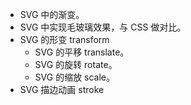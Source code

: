 * SVG 中的渐变。
* SVG 中实现毛玻璃效果，与 CSS 做对比。
* SVG 的形变 transform
	- SVG 的平移 translate。
	- SVG 的旋转 rotate。
	- SVG 的缩放 scale。
* SVG 描边动画 stroke
